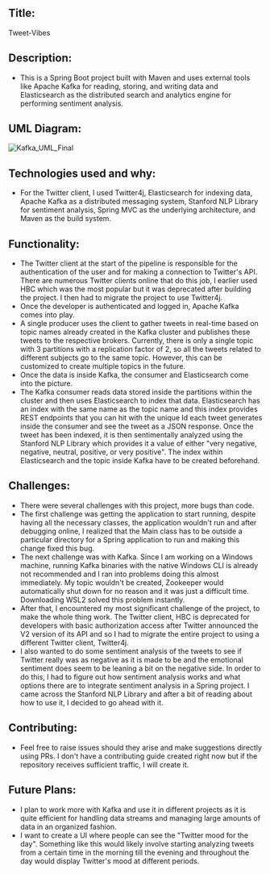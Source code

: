 ## Title:  
  
Tweet-Vibes
  
## Description:  
  
- This is a Spring Boot project built with Maven and uses external tools like Apache Kafka for reading, storing, and writing data and Elasticsearch as the distributed search and analytics engine for performing sentiment analysis.  
  
## UML Diagram:  
  
![Kafka_UML_Final](https://user-images.githubusercontent.com/65598707/209486490-5144c03f-b7ba-47e6-be3d-c142afa43383.png)  
  
## Technologies used and why:  
  
- For the Twitter client, I used Twitter4j, Elasticsearch for indexing data, Apache Kafka as a distributed messaging system, Stanford NLP Library for sentiment analysis, Spring MVC as the underlying architecture, and Maven as the build system.  
  
## Functionality:  
  
- The Twitter client at the start of the pipeline is responsible for the authentication of the user and for making a connection to Twitter's API. There are numerous Twitter clients online that do this job, I earlier used HBC which was the most popular but it was deprecated after building the project. I then had to migrate the project to use Twitter4j.  
- Once the developer is authenticated and logged in, Apache Kafka comes into play.  
- A single producer uses the client to gather tweets in real-time based on topic names already created in the Kafka cluster and publishes these tweets to the respective brokers. Currently, there is only a single topic with 3 partitions with a replication factor of 2, so all the tweets related to different subjects go to the same topic. However, this can be customized to create multiple topics in the future.  
- Once the data is inside Kafka, the consumer and Elasticsearch come into the picture.  
- The Kafka consumer reads data stored inside the partitions within the cluster and then uses Elasticsearch to index that data. Elasticsearch has an index with the same name as the topic name and this index provides REST endpoints that you can hit with the unique Id each tweet generates inside the consumer and see the tweet as a JSON response. Once the tweet has been indexed, it is then sentimentally analyzed using the Stanford NLP Library which provides it a value of either "very negative, negative, neutral, positive, or very positive". The index within Elasticsearch and the topic inside Kafka have to be created beforehand.
  
## Challenges:  
  
- There were several challenges with this project, more bugs than code.  
- The first challenge was getting the application to start running, despite having all the necessary classes, the application wouldn't run and after debugging online, I realized that the Main class has to be outside a particular directory for a Spring application to run and making this change fixed this bug.  
- The next challenge was with Kafka. Since I am working on a Windows machine, running Kafka binaries with the native Windows CLI is already not recommended and I ran into problems doing this almost immediately. My topic wouldn't be created, Zookeeper would automatically shut down for no reason and it was just a difficult time. Downloading WSL2 solved this problem instantly.
- After that, I encountered my most significant challenge of the project, to make the whole thing work. The Twitter client, HBC is deprecated for developers with basic authorization access after Twitter announced the V2 version of its API and so I had to migrate the entire project to using a different Twitter client, Twitter4j.
- I also wanted to do some sentiment analysis of the tweets to see if Twitter really was as negative as it is made to be and the emotional sentiment does seem to be leaning a bit on the negative side. In order to do this, I had to figure out how sentiment analysis works and what options there are to integrate sentiment analysis in a Spring project. I came across the Stanford NLP Library and after a bit of reading about how to use it, I decided to go ahead with it.  
  
## Contributing:  
  
- Feel free to raise issues should they arise and make suggestions directly using PRs. I don't have a contributing guide created right now but if the repository receives sufficient traffic, I will create it.  
  
## Future Plans:  
  
- I plan to work more with Kafka and use it in different projects as it is quite efficient for handling data streams and managing large amounts of data in an organized fashion.  
- I want to create a UI where people can see the "Twitter mood for the day". Something like this would likely involve starting analyzing tweets from a certain time in the morning till the evening and throughout the day would display Twitter's mood at different periods.
